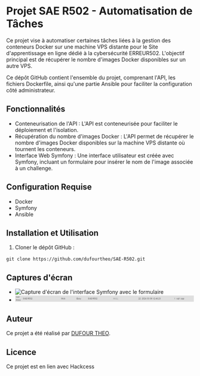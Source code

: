 

# Projet SAE R502 - Automatisation de Tâches

Ce projet vise à automatiser certaines tâches liées à la gestion des conteneurs Docker sur une machine VPS distante pour le Site d'apprentissage en ligne dédié à la cybersécurité ERREUR502. L'objectif principal est de récupérer le nombre d'images Docker disponibles sur un autre VPS.

Ce dépôt GitHub contient l'ensemble du projet, comprenant l'API, les fichiers Dockerfile, ainsi qu'une partie Ansible pour faciliter la configuration côté administrateur.

## Fonctionnalités

- Conteneurisation de l'API : L'API est conteneurisée pour faciliter le déploiement et l'isolation.
- Récupération du nombre d'images Docker : L'API permet de récupérer le nombre d'images Docker disponibles sur la machine VPS distante où tournent les conteneurs.
- Interface Web Symfony : Une interface utilisateur est créée avec Symfony, incluant un formulaire pour insérer le nom de l'image associée à un challenge.

## Configuration Requise

- Docker
- Symfony
- Ansible

## Installation et Utilisation

1. Cloner le dépôt GitHub :

```
git clone https://github.com/dufourtheo/SAE-R502.git
```


## Captures d'écran

- ![Capture d'écran de l'interface Symfony avec le formulaire](img/Formulaire.gif)
- ![Capture d'écran côté DB](img/screendb.png)

## Auteur

Ce projet a été réalisé par [DUFOUR THEO](https://github.com/dufourtheo).

## Licence

Ce projet est en lien avec Hackcess